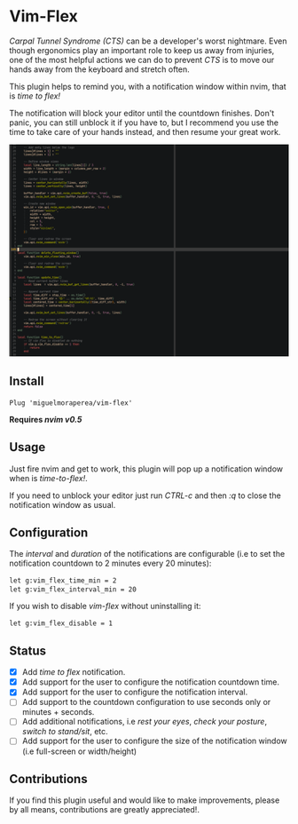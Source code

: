 # Vim-Flex

*Carpal Tunnel Syndrome (CTS)* can be a developer's worst nightmare. Even though ergonomics play an
important role to keep us away from injuries, one of the most helpful actions we can do to prevent
*CTS* is to move our hands away from the keyboard and stretch often.

This plugin helps to remind you, with a notification window within nvim, that is *time to
flex!*

The notification will block your editor until the countdown finishes. Don't panic, you can still
unblock it if you have to, but I recommend you use the time to take care of your hands instead, and
then resume your great work.

![demo gif](media/vim_flex_demo_start.gif)

## Install

```viml
Plug 'miguelmoraperea/vim-flex'
```

**Requires *nvim v0.5***

## Usage

Just fire nvim and get to work, this plugin will pop up a notification window when is
*time-to-flex!*.

If you need to unblock your editor just run *CTRL-c* and then *:q* to close the notification window
as usual.

## Configuration

The *interval* and *duration* of the notifications are configurable (i.e to set the notification
countdown to 2 minutes every 20 minutes):

```viml
let g:vim_flex_time_min = 2
let g:vim_flex_interval_min = 20
```

If you wish to disable *vim-flex* without uninstalling it:

```viml
let g:vim_flex_disable = 1
```

## Status

- [x] Add *time to flex* notification.
- [x] Add support for the user to configure the notification countdown time.
- [x] Add support for the user to configure the notification interval.
- [ ] Add support to the countdown configuration to use seconds only or minutes + seconds.
- [ ] Add additional notifications, i.e *rest your eyes*, *check your posture*, *switch to
  stand/sit*, etc.
- [ ] Add support for the user to configure the size of the notification window (i.e full-screen
  or width/height)

## Contributions

If you find this plugin useful and would like to make improvements, please by all means,
contributions are greatly appreciated!.
